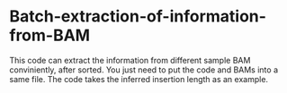 # Batch-extraction-of-information-from-BAM
This code can extract the information from different sample BAM conviniently, after sorted. 
You just need to put the code and BAMs into a same file.
The code takes the inferred insertion length as an example. 
